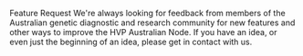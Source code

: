 Feature Request
We're always looking for feedback from members of the Australian genetic diagnostic and research community for new features and other ways to improve the HVP Australian Node. If you have an idea, or even just the beginning of an idea, please get in contact with us.